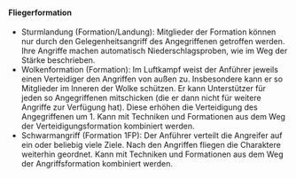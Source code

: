 #### Fliegerformation

* Sturmlandung (Formation/Landung): Mitglieder der Formation können nur durch den Gelegenheitsangriff des
Angegriffenen getroffen werden. Ihre Angriffe machen automatisch Niederschlagsproben, wie im Weg der Stärke
beschrieben.
* Wolkenformation (Formation): Im Luftkampf weist der Anführer jeweils einen Verteidiger den Angriffen von außen zu.
Insbesondere kann er so Mitglieder im Inneren der Wolke schützen. Er kann Unterstützer für jeden so Angegriffenen
mitschicken (die er dann nicht für weitere Angriffe zur Verfügung hat). Diese erhöhen die Verteidigung des
Angegriffenen um 1. Kann mit Techniken und Formationen aus dem Weg der Verteidigungsformation kombiniert werden.
* Schwarmangriff (Formation 1FP): Der Anführer verteilt die Angreifer auf ein oder beliebig viele Ziele. Nach den
Angriffen fliegen die Charaktere weiterhin geordnet. Kann mit Techniken und Formationen aus dem Weg der
Angriffsformation kombiniert werden.
